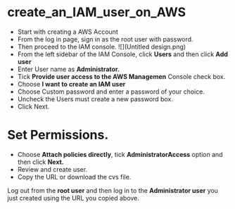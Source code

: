# create_an_IAM_user_on_AWS

- Start with creating a AWS Account
- From the log in page, sign in as the root user with password.
- Then proceed to the IAM console.
  ![](Untitled design.png)
- From the left sidebar of the IAM Console, click **Users** and then click **Add user**
- Enter User name as **Administrator.**
- Tick **Provide user access to the AWS Managemen** Console check box.
- Choose **I want to create an IAM user**
- Choose Custom password and enter a password of your choice. 
- Uncheck the Users must create a new password box. 
- Click Next.

# Set Permissions.
- Choose **Attach policies directly**, tick **AdministratorAccess** option and then click **Next.**
- Review and create user.
- Copy the URL or download the cvs file.


Log out from the **root user** and then log in to the **Administrator user** you just created using the URL you copied above.

